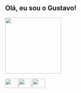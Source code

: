 ## Olá, eu sou o Gustavo!

<div display: inline_block>
  <a href="#"/>
  <img height="180em" src="https://github-readme-stats.vercel.app/api?username=gustavo-devy&show_icons=true&theme=dark&include_all_commits=true&count_private=true"/>
</div>

<div display: inline_block><br>
  <img align="center" height="30" width="40" src="https://cdn.jsdelivr.net/gh/devicons/devicon@latest/icons/csharp/csharp-original.svg"/>
  <img align="center" height="30" width="40" src="https://cdn.jsdelivr.net/gh/devicons/devicon@latest/icons/javascript/javascript-original.svg"/>
  <img align="center" height="30" width="40" src="https://cdn.jsdelivr.net/gh/devicons/devicon@latest/icons/sqlite/sqlite-original.svg"/>
</div>
